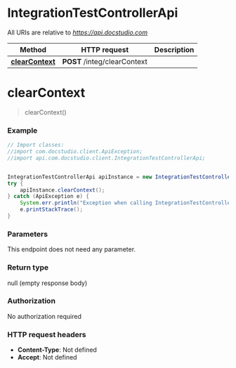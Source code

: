 # IntegrationTestControllerApi

All URIs are relative to *https://api.docstudio.com*

Method | HTTP request | Description
------------- | ------------- | -------------
[**clearContext**](IntegrationTestControllerApi.md#clearContext) | **POST** /integ/clearContext | 

<a name="clearContext"></a>
# **clearContext**
> clearContext()



### Example
```java
// Import classes:
//import com.docstudio.client.ApiException;
//import api.com.docstudio.client.IntegrationTestControllerApi;


IntegrationTestControllerApi apiInstance = new IntegrationTestControllerApi();
try {
    apiInstance.clearContext();
} catch (ApiException e) {
    System.err.println("Exception when calling IntegrationTestControllerApi#clearContext");
    e.printStackTrace();
}
```

### Parameters
This endpoint does not need any parameter.

### Return type

null (empty response body)

### Authorization

No authorization required

### HTTP request headers

 - **Content-Type**: Not defined
 - **Accept**: Not defined


